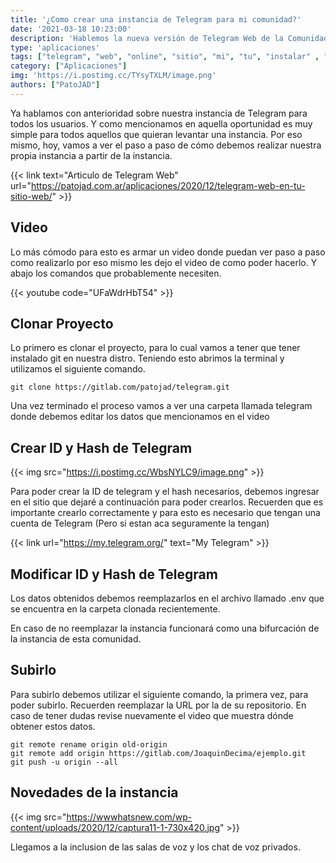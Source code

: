 ```yaml
---
title: '¿Como crear una instancia de Telegram para mi comunidad?'
date: '2021-03-18 10:23:00'
description: 'Hablemos la nueva versión de Telegram Web de la Comunidad y como instalarlo en tu sitio'
type: 'aplicaciones'
tags: ["telegram", "web", "online", "sitio", "mi", "tu", "instalar" , "gratis"]
category: ["Aplicaciones"]
img: 'https://i.postimg.cc/TYsyTXLM/image.png'
authors: ["PatoJAD"]
---
```


Ya hablamos con anterioridad sobre nuestra instancia de Telegram para todos los usuarios. Y como mencionamos en aquella oportunidad es muy simple para todos aquellos que quieran levantar una instancia. Por eso mismo, hoy, vamos a ver el paso a paso de cómo debemos realizar nuestra propia instancia a partir de la instancia.

{{< link text="Articulo de Telegram Web" url="https://patojad.com.ar/aplicaciones/2020/12/telegram-web-en-tu-sitio-web/" >}}

## Video

Lo más cómodo para esto es armar un video donde puedan ver paso a paso como realizarlo por eso mismo les dejo el video de como poder hacerlo. Y abajo los comandos que probablemente necesiten.

{{< youtube code="UFaWdrHbT54" >}}

## Clonar Proyecto

Lo primero es clonar el proyecto, para lo cual vamos a tener que tener instalado git en nuestra distro. Teniendo esto abrimos la terminal y utilizamos el siguiente comando.

    git clone https://gitlab.com/patojad/telegram.git

Una vez terminado el proceso vamos a ver una carpeta llamada telegram donde debemos editar los datos que mencionamos en el video

## Crear ID y Hash de Telegram

{{< img src="https://i.postimg.cc/WbsNYLC9/image.png" >}}

Para poder crear la ID de telegram y el hash necesarios, debemos ingresar en el sitio que dejaré a continuación para poder crearlos. Recuerden que es importante crearlo correctamente y para esto es necesario que tengan una cuenta de Telegram (Pero si estan aca seguramente la tengan)

{{< link url="https://my.telegram.org/" text="My Telegram" >}}

## Modificar ID y Hash de Telegram

Los datos obtenidos debemos reemplazarlos en el archivo llamado .env que se encuentra en la carpeta clonada recientemente.

En caso de no reemplazar la instancia funcionará como una bifurcación de la instancia de esta comunidad.

## Subirlo

Para subirlo debemos utilizar el siguiente comando, la primera vez, para poder subirlo. Recuerden reemplazar la URL por la de su repositorio. En caso de tener dudas revise nuevamente el video que muestra dónde obtener estos datos.

    git remote rename origin old-origin
    git remote add origin https://gitlab.com/JoaquinDecima/ejemplo.git
    git push -u origin --all

## Novedades de la instancia

{{< img src="https://wwwhatsnew.com/wp-content/uploads/2020/12/captura11-1-730x420.jpg" >}}

Llegamos a la inclusion de las salas de voz y los chat de voz privados.
